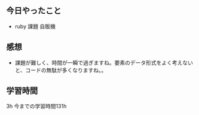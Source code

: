 ## 今日やったこと
- ruby 課題 自販機

## 感想

- 課題が難しく、時間が一瞬で過ぎますね。要素のデータ形式をよく考えないと、コードの無駄が多くなりますね。。 

## 学習時間
3h 
今までの学習時間131h
